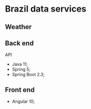 # Brazil data services

## Weather

## Back end

API

* Java 11;
* Spring 5;
* Spring Boot 2.3;

## Front end

* Angular 10;

